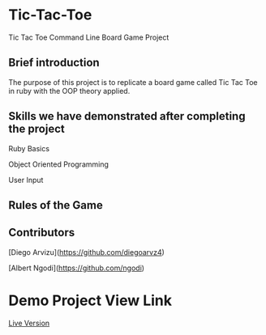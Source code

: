 # Tic-Tac-Toe

Tic Tac Toe Command Line Board Game Project

## Brief introduction

The purpose of this project is to replicate a board game called Tic Tac Toe in ruby with the OOP theory applied.

## Skills we have demonstrated after completing the project

Ruby Basics

Object Oriented Programming

User Input

## Rules of the Game

## Contributors
\[Diego Arvizu\](https://github.com/diegoarvz4)

\[Albert Ngodi\](https://github.com/ngodi)

# Demo Project View Link

[Live Version]()
